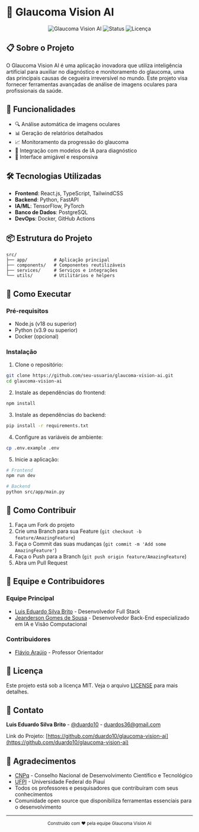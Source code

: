 # 🏥 Glaucoma Vision AI

<div align="center">

![Glaucoma Vision AI](https://img.shields.io/badge/Glaucoma-Vision%20AI-blue)
![Status](https://img.shields.io/badge/Status-Em%20Desenvolvimento-yellow)
![Licença](https://img.shields.io/badge/Licença-MIT-green)

</div>

## 📋 Sobre o Projeto

O Glaucoma Vision AI é uma aplicação inovadora que utiliza inteligência artificial para auxiliar no diagnóstico e monitoramento do glaucoma, uma das principais causas de cegueira irreversível no mundo. Este projeto visa fornecer ferramentas avançadas de análise de imagens oculares para profissionais da saúde.

## 🚀 Funcionalidades

- 🔍 Análise automática de imagens oculares
- 📊 Geração de relatórios detalhados
- 📈 Monitoramento da progressão do glaucoma
- 🤖 Integração com modelos de IA para diagnóstico
- 📱 Interface amigável e responsiva

## 🛠️ Tecnologias Utilizadas

- **Frontend**: React.js, TypeScript, TailwindCSS
- **Backend**: Python, FastAPI
- **IA/ML**: TensorFlow, PyTorch
- **Banco de Dados**: PostgreSQL
- **DevOps**: Docker, GitHub Actions

## 📦 Estrutura do Projeto

```
src/
├── app/          # Aplicação principal
├── components/   # Componentes reutilizáveis
├── services/     # Serviços e integrações
└── utils/        # Utilitários e helpers
```

## 🚀 Como Executar

### Pré-requisitos

- Node.js (v18 ou superior)
- Python (v3.9 ou superior)
- Docker (opcional)

### Instalação

1. Clone o repositório:
```bash
git clone https://github.com/seu-usuario/glaucoma-vision-ai.git
cd glaucoma-vision-ai
```

2. Instale as dependências do frontend:
```bash
npm install
```

3. Instale as dependências do backend:
```bash
pip install -r requirements.txt
```

4. Configure as variáveis de ambiente:
```bash
cp .env.example .env
```

5. Inicie a aplicação:
```bash
# Frontend
npm run dev

# Backend
python src/app/main.py
```

## 🤝 Como Contribuir

1. Faça um Fork do projeto
2. Crie uma Branch para sua Feature (`git checkout -b feature/AmazingFeature`)
3. Faça o Commit das suas mudanças (`git commit -m 'Add some AmazingFeature'`)
4. Faça o Push para a Branch (`git push origin feature/AmazingFeature`)
5. Abra um Pull Request

## 👥 Equipe e Contribuidores

### Equipe Principal
- [Luis Eduardo Silva Brito](https://github.com/duardo10) - Desenvolvedor Full Stack
- [Jeanderson Gomes de Sousa](https://github.com/JeandsGomes) - Desenvolvedor Back-End especializado em IA e Visão Computacional

### Contribuidores
- [Flávio Araújo](https://github.com/flavio86) - Professor Orientador

## 📝 Licença

Este projeto está sob a licença MIT. Veja o arquivo [LICENSE](LICENSE) para mais detalhes.

## 📧 Contato

**Luis Eduardo Silva Brito** - [@duardo10](https://github.com/duardo10) - duardos36@gmail.com

Link do Projeto: [https://github.com/duardo10/glaucoma-vision-ai](https://github.com/duardo10/glaucoma-vision-ai)

## 🙏 Agradecimentos

- [CNPq](https://www.gov.br/cnpq/) - Conselho Nacional de Desenvolvimento Científico e Tecnológico
- [UFPI](https://www.ufpi.br/) - Universidade Federal do Piauí
- Todos os professores e pesquisadores que contribuíram com seus conhecimentos
- Comunidade open source que disponibiliza ferramentas essenciais para o desenvolvimento

---

<div align="center">
  <sub>Construído com ❤️ pela equipe Glaucoma Vision AI</sub>
</div>